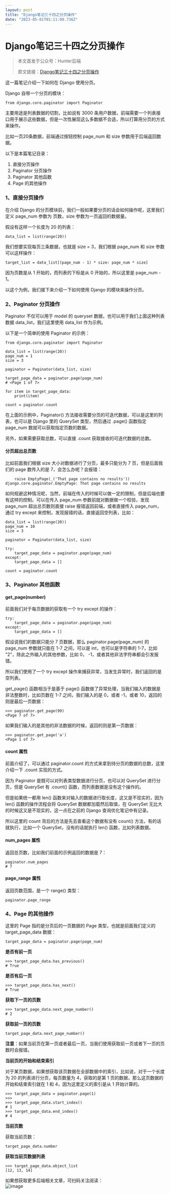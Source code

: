 ```yaml
---
layout: post
title: "Django笔记三十四之分页操作"
date: "2023-05-01T01:11:00.736Z"
---
```

Django笔记三十四之分页操作
================

> 本文首发于公众号：Hunter后端
> 
> 原文链接：[Django笔记三十四之分页操作](https://mp.weixin.qq.com/s/A7RUJrsQCXmqWunsWDsL3w)

这一篇笔记介绍一下如何在 Django 使用分页。

Django 自带一个分页的模块：

    from django.core.paginator import Paginator
    

主要用途是列表数据的切割，比如说有 3000 条用户数据，前端需要一个列表接口用于展示这些数据，但是一次性展现这么多数据不合适，所以打算用分页的方式来操作。

比如一页20条数据，前端通过按钮控制 page\_num 和 size 参数用于后端返回数据。

以下是本篇笔记目录：

1.  直接分页操作
2.  Paginator 分页操作
3.  Paginator 其他函数
4.  Page 的其他操作

### 1、直接分页操作

在介绍 Django 的分页模块前，我们一般如果要分页的话会如何操作呢，这里我们定义 page\_num 参数为 页数，size 参数为一页返回的数据量。

假设有这样一个长度为 20 的列表：

    data_list = list(range(20))
    

我们想要实现每页三条数据，也就是 size = 3，我们根据 page\_num 和 size 参数可以这样操作：

    target_list = data_list[(page_num - 1) * size: page_num * size]
    

因为页数是从 1 开始的，而列表的下标是从 0 开始的，所以这里是 page\_num - 1。

以这个为例，我们接下来介绍一下如何使用 Django 的模块来操作分页。

### 2、Paginator 分页操作

Paginator 不仅可以用于 model 的 queryset 数据，也可以用于我们上面这种列表数据 data\_list，我们这里使用 data\_list 作为示例。

以下是一个简单的使用 Paginator 的示例：

    from django.core.paginator import Paginator
    
    data_list = list(range(20))
    page_num = 1
    size = 3
    
    paginator = Paginator(data_list, size)
    
    target_page_data = paginator.page(page_num)
    # <Page 1 of 7>
    
    for item in target_page_data:
        print(item)
        
    count = paginator.count
    

在上面的示例中，Paginator() 方法接收需要分页的可迭代数据，可以是这里的列表，也可以是 Django 里的 QuerySet 类型，然后通过 .page() 函数指定 page\_num 数就可以获取指定页数的数据。

另外，如果需要获取总数，可以直接 .count 获取接收的可迭代数据的总数。

#### 分页超出总页数

比如前面我们根据 size 大小对数据进行了分页，最多只能分为 7 页，但是后面我们的 page 数传入的是 7，会怎么办呢？会报错：

        raise EmptyPage(_('That page contains no results'))
    django.core.paginator.EmptyPage: That page contains no results
    

如何规避这种情况呢，当然，前端在传入的时候可以做一定的限制，但是后端也要有这样的控制，可以在传入 page\_num 参数前就对数据做一个校验，发现 page\_num 超出总页数则直接 raise 报错返回前端，或者直接传入 page\_num，通过 try except 来控制，发现报错的话，直接返回空列表，比如：

    data_list = list(range(20))
    page_num = 10
    size = 3
    
    paginator = Paginator(data_list, size)
    
    try:
        target_page_data = paginator.page(page_num)
    except:
        target_page_data = []
        
    count = paginator.count
    

### 3、Paginator 其他函数

#### get\_page(number)

前面我们对于每页数据的获取有一个 try except 的操作：

    try:
        target_page_data = paginator.page(page_num)
    except:
        target_page_data = []
    

假设说我们的数据只能分 7 页数据，那么 paginator.page(page\_num) 的 page\_num 参数就只能在 1-7 之间，可以是 int，也可以是字符串的 1-7，比如 "2"，除此之外输入的其他参数，比如 0， -1，或者其他非法字符串都会引发报错。

所以我们使用了一个 try except 操作来捕获异常，当发生异常时，我们返回的是空列表。

get\_page() 函数相当于是基于 page() 函数做了异常处理，当我们输入的数据是非法整数时，比如页数在 1-7 之间，我们输入的是 0，或者 -1，或者 10，返回的则是最后一页数据：

    >>> paginator.get_page(99)
    <Page 7 of 7>
    

如果我们输入的是其他的非法数据的时候，返回的则是第一页数据：

    >>> paginator.get_page('a')
    <Page 1 of 7>
    

#### count 属性

前面介绍了，可以通过 paginator.count 的方式来拿到待分页的数据的总数，这里介绍一下 .count 实现的方式。

因为 Paginator 是既可以对列表类型数据进行分页，也可以对 QuerySet 进行分页，但是 QuerySet 有 .count() 函数，而列表数据是没有这个操作的。

但是如果统一都用 len() 函数来对输入的数据进行取长度，这又是不现实的，因为 len() 函数的操作流程会将 QuerySet 数据都加载然后取值，在 QuerySet 无比大的时候这又是不现实的，这一点在之前的 Django 查询优化笔记中有记录。

所以这里的 count 背后的方法是先去查看这个数据有没有 count() 方法，有的话就执行，比如一个 QuerySet，没有的话就执行 len() 函数，比如列表数据。

#### num\_pages 属性

返回总页数，比如我们前面的示例返回的数据是 7：

    paginator.num_pages
    # 7
    

#### page\_range 属性

返回页数范围，是一个 range() 类型：

    paginator.page_range
    

### 4、Page 的其他操作

这里的 Page 指的是分页后的一页数据的 Page 类型，也就是前面我们定义的 target\_page\_data 数据：

    target_page_data = paginator.page(page_num)
    

**是否有前一页**

    >>> target_page_data.has_previous()
    # True
    

**是否有后一页**

    >>> target_page_data.has_next()
    # True
    

**获取下一页的页数**

    >>> target_page_data.next_page_number()
    # 2
    

**获取前一页的页数**

    target_page_data.next_page_number()
    

**注意**：如果当前页在第一页或者最后一页，当我们使用获取前一页或者下一页的页数时会报错。

**当前页的开始和结束索引**

对于某页数据，如果想获取该页数据在全部数据中的索引，比如说，对于一个长度为 20 的列表进行分页，每页数量为 4，获取的是第 1 页的数据，那么这页数据的开始和结束索引就在 1 和 4，因为这里定义的索引是从 1 开始计算的。

    >>> target_page_data = paginator.page(1)
    >>> 
    >>> target_page_data.start_index()
    # 1
    >>> target_page_data.end_index()
    # 4
    

**当前页数**

获取当前页数：

    target_page_data.number
    

**获取当前页数据列表**

    >>> target_page_data.object_list
    [12, 13, 14]
    

如果想获取更多后端相关文章，可扫码关注阅读：  
![image](https://img2023.cnblogs.com/blog/1298097/202304/1298097-20230430002635156-1378432584.png)